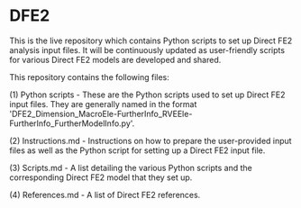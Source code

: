# DFE2

This is the live repository which contains Python scripts to set up Direct FE2 analysis input files. It will be continuously updated as user-friendly scripts for various Direct FE2 models are developed and shared. 

This repository contains the following files:

(1) Python scripts - These are the Python scripts used to set up Direct FE2 input files. They are generally named in the format 'DFE2_Dimension_MacroEle-FurtherInfo_RVEEle-FurtherInfo_FurtherModelInfo.py'. 

(2) Instructions.md - Instructions on how to prepare the user-provided input files as well as the Python script for setting up a Direct FE2 input file.

(3) Scripts.md - A list detailing the various Python scripts and the corresponding Direct FE2 model that they set up.

(4) References.md - A list of Direct FE2 references. 
